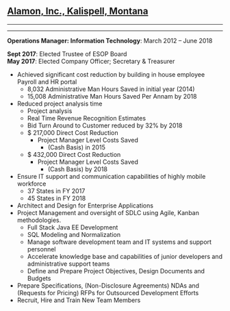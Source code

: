 ## [Alamon, Inc., Kalispell, Montana](https://alamon.com)

---

---

**Operations Manager: Information Technology**: March 2012 – June 2018

**Sept 2017**: Elected Trustee of ESOP Board\
**May 2017**: Elected Company Officer; Secretary & Treasurer

- Achieved significant cost reduction by building in house employee Payroll and HR portal
  - 8,032 Administrative Man Hours Saved in initial year (2014)
  - 15,008 Administrative Man Hours Saved Per Annam by 2018
- Reduced project analysis time
  - Project analysis
  - Real Time Revenue Recognition Estimates
  - Bid Turn Around to Customer reduced by 32% by 2018
  - $ 217,000 Direct Cost Reduction
    - Project Manager Level Costs Saved
      - (Cash Basis) in 2015
  - $ 432,000 Direct Cost Reduction
    - Project Manager Level Costs Saved
      - (Cash Basis) by 2018
- Ensure IT support and communication capabilities of highly mobile workforce
  - 37 States in FY 2017
  - 45 States in FY 2018
- Architect and Design for Enterprise Applications
- Project Management and oversight of SDLC using Agile, Kanban methodologies.
  - Full Stack Java EE Development
  - SQL Modeling and Normalization
  - Manage software development team and IT systems and support personnel
  - Accelerate knowledge base and capabilities of junior developers and administrative support teams
  - Define and Prepare Project Objectives, Design Documents and Budgets
- Prepare Specifications, (Non-Disclosure Agreements) NDAs and (Requests for Pricing) RFPs for Outsourced Development Efforts
- Recruit, Hire and Train New Team Members
